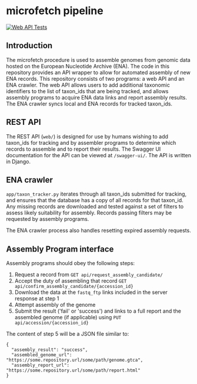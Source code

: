 # microfetch pipeline

[![Web API Tests](https://github.com/OxfordRSE/microfetch-pipeline/actions/workflows/test.yml/badge.svg)](https://github.com/OxfordRSE/microfetch-pipeline/actions/workflows/test.yml)

## Introduction

The microfetch procedure is used to assemble genomes from genomic data 
hosted on the European Nucleotide Archive (ENA).
The code in this repository provides an API wrapper to allow for automated
assembly of new ENA records.
This repository consists of two programs: a web API and an ENA crawler.
The web API allows users to add additional taxonomic identifiers to the list
of taxon_ids that are being tracked,
and allows assembly programs to acquire ENA data links and report assembly results.
The ENA crawler syncs local and ENA records for tracked taxon_ids.

## REST API

The REST API (`web/`) is designed for use by humans wishing to add taxon_ids for tracking 
and by assembler programs to determine which records to assemble and to report their results.
The Swagger UI documentation for the API can be viewed at `/swagger-ui/`. 
The API is written in Django.

## ENA crawler

`app/taxon_tracker.py` iterates through all taxon_ids submitted for tracking, and ensures that
the database has a copy of all records for that taxon_id.
Any missing records are downloaded and tested against a set of filters to assess likely suitability
for assembly. 
Records passing filters may be requested by assembly programs.

The ENA crawler process also handles resetting expired assembly requests.

## Assembly Program interface

Assembly programs should obey the following steps:
1. Request a record from `GET api/request_assembly_candidate/`
2. Accept the duty of assembling that record `GET api/confirm_assembly_candidate/{accession_id}`
3. Download the data at the `fastq_ftp` links included in the server response at step 1
4. Attempt assembly of the genome
5. Submit the result ('fail' or 'success') and links to a full report and the assembled genome
   (if applicable) using `PUT api/accession/{accession_id}`

The content of step 5 will be a JSON file similar to:

```json5
{
  "assembly_result": "success",
  "assembled_genome_url": "https://some.repository.url/some/path/genome.gtca",
  "assembly_report_url": "https://some.repository.url/some/path/report.html"
}
```
